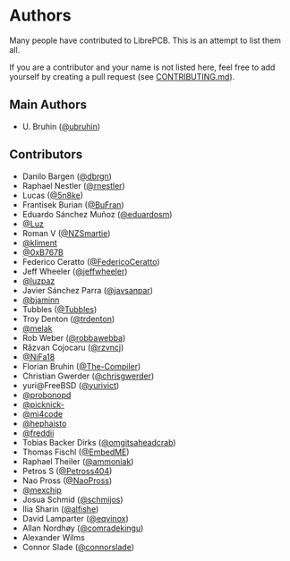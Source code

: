 # Authors

Many people have contributed to LibrePCB. This is an attempt to list them all.

If you are a contributor and your name is not listed here, feel free to add
yourself by creating a pull request (see [CONTRIBUTING.md](CONTRIBUTING.md)).

## Main Authors
- U. Bruhin ([@ubruhin](https://github.com/ubruhin))

## Contributors
- Danilo Bargen ([@dbrgn](https://github.com/dbrgn))
- Raphael Nestler ([@rnestler](https://github.com/rnestler))
- Lucas ([@5n8ke](https://github.com/5n8ke))
- Frantisek Burian ([@BuFran](https://github.com/BuFran))
- Eduardo Sánchez Muñoz ([@eduardosm](https://github.com/eduardosm))
- [@Luz](https://github.com/Luz)
- Roman V ([@NZSmartie](https://github.com/NZSmartie))
- [@kliment](https://github.com/kliment)
- [@0xB767B](https://github.com/0xB767B)
- Federico Ceratto ([@FedericoCeratto](https://github.com/FedericoCeratto))
- Jeff Wheeler ([@jeffwheeler](https://github.com/jeffwheeler))
- [@luzpaz](https://github.com/luzpaz)
- Javier Sánchez Parra ([@javsanpar](https://github.com/javsanpar))
- [@bjaminn](https://github.com/bjaminn)
- Tubbles ([@Tubbles](https://github.com/Tubbles))
- Troy Denton ([@trdenton](https://github.com/trdenton))
- [@melak](https://github.com/melak)
- Rob Weber ([@robbawebba](https://github.com/robbawebba))
- Răzvan Cojocaru ([@rzvncj](https://github.com/rzvncj))
- [@NiFa18](https://github.com/NiFa18)
- Florian Bruhin ([@The-Compiler](https://github.com/The-Compiler))
- Christian Gwerder ([@chrisgwerder](https://github.com/chrisgwerder))
- yuri@FreeBSD ([@yurivict](https://github.com/yurivict))
- [@probonopd](https://github.com/probonopd)
- [@picknick-](https://github.com/picknick-)
- [@mi4code](https://github.com/mi4code)
- [@hephaisto](https://github.com/hephaisto)
- [@freddii](https://github.com/freddii)
- Tobias Backer Dirks ([@omgitsaheadcrab](https://github.com/omgitsaheadcrab))
- Thomas Fischl ([@EmbedME](https://github.com/EmbedME))
- Raphael Theiler ([@ammoniak](https://github.com/ammoniak))
- Petros S ([@Petross404](https://github.com/Petross404))
- Nao Pross ([@NaoPross](https://github.com/NaoPross))
- [@mexchip](https://github.com/mexchip)
- Josua Schmid ([@schmijos](https://github.com/schmijos))
- Ilia Sharin ([@alfishe](https://github.com/alfishe))
- David Lamparter ([@eqvinox](https://github.com/eqvinox))
- Allan Nordhøy ([@comradekingu](https://github.com/comradekingu))
- Alexander Wilms
- Connor Slade ([@connorslade](https://github.com/connorslade))
